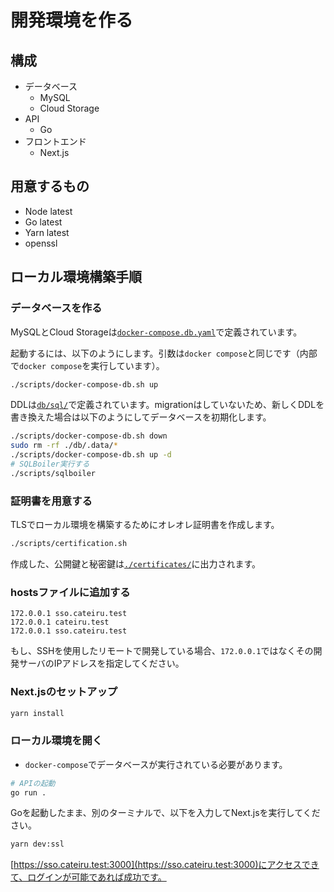# 開発環境を作る

## 構成

- データベース
  - MySQL
  - Cloud Storage
- API
  - Go
- フロントエンド
  - Next.js

## 用意するもの

- Node latest
- Go latest
- Yarn latest
- openssl

## ローカル環境構築手順

### データベースを作る

MySQLとCloud Storageは[`docker-compose.db.yaml`](../docker-compose.db.yaml)で定義されています。

起動するには、以下のようにします。引数は`docker compose`と同じです（内部で`docker compose`を実行しています）。

```bash
./scripts/docker-compose-db.sh up
```

DDLは[`db/sql/`](../db//sql/)で定義されています。migrationはしていないため、新しくDDLを書き換えた場合は以下のようにしてデータベースを初期化します。

```bash
./scripts/docker-compose-db.sh down
sudo rm -rf ./db/.data/*
./scripts/docker-compose-db.sh up -d
# SQLBoiler実行する
./scripts/sqlboiler
```

### 証明書を用意する

TLSでローカル環境を構築するためにオレオレ証明書を作成します。

```bash
./scripts/certification.sh
```

作成した、公開鍵と秘密鍵は[`./certificates/`](../certificates/)に出力されます。

### hostsファイルに追加する

```hosts
172.0.0.1 sso.cateiru.test
172.0.0.1 cateiru.test
172.0.0.1 sso.cateiru.test
```

もし、SSHを使用したリモートで開発している場合、`172.0.0.1`ではなくその開発サーバのIPアドレスを指定してください。

### Next.jsのセットアップ

```bash
yarn install
```

### ローカル環境を開く

- `docker-compose`でデータベースが実行されている必要があります。

```bash
# APIの起動
go run .
```

Goを起動したまま、別のターミナルで、以下を入力してNext.jsを実行してください。

```bash
yarn dev:ssl
```

[https://sso.cateiru.test:3000](https://sso.cateiru.test:3000)にアクセスできて、ログインが可能であれば成功です。
